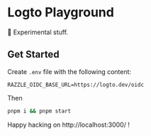 # Logto Playground

🧪 Experimental stuff.

## Get Started

Create `.env` file with the following content:

```env
RAZZLE_OIDC_BASE_URL=https://logto.dev/oidc
```
Then

```bash
pnpm i && pnpm start
```

Happy hacking on http://localhost:3000/ !
